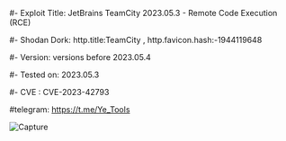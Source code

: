 #- Exploit Title: JetBrains TeamCity 2023.05.3 - Remote Code Execution (RCE)


#- Shodan Dork: http.title:TeamCity , http.favicon.hash:-1944119648


#- Version: versions before 2023.05.4


#- Tested on: 2023.05.3     


#- CVE : CVE-2023-42793



#telegram: https://t.me/Ye_Tools


![Capture](https://github.com/YN1337/JetBrains-TeamCity-/assets/88143447/4cf98598-549f-4502-a540-d1d305be8b7a)
